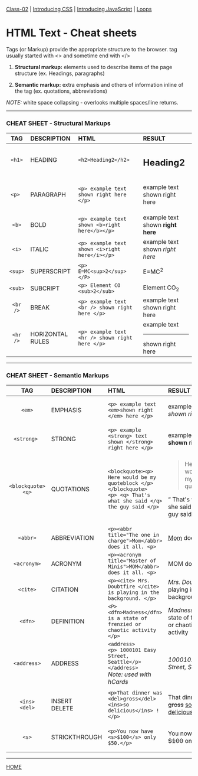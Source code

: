 [Class-02](https://cassandraortiz.github.io/reading-notes/class-02) \| [Introducing CSS](https://cassandraortiz.github.io/reading-notes/class-02_css-intro)  \| [Introducing JavaScript](https://cassandraortiz.github.io/reading-notes/class-02_java-intro) \| [Loops](https://cassandraortiz.github.io/reading-notes/class-02_loops)

# HTML Text - Cheat sheets

Tags (or Markup) provide the appropriate structure to the browser. tag usually started with <> and sometime end with </>

1. **Structural markup:** elements used to describe items of the page structure (ex. Headings, paragraphs)

2. **Semantic markup:** extra emphasis and others of information inline of the tag (ex. quotations, abbreviations)

*NOTE:* white space collapsing - overlooks multiple spaces/line returns.

---

### **CHEAT SHEET** -  Structural Markups

| TAG | DESCRIPTION | HTML | RESULT |
| :-: | :---------- | :--- | :----- |
| `<h1>` | HEADING | `<h2>Heading2</h2>` | <h2>Heading2</h2> |
| `<p> `| PARAGRAPH | `<p> example text shown right here </p>` |<p> example text shown right here </P> |
| `<b>` | BOLD | `<p> example text shown <b>right here</b></p>` |  example text shown <b>right here</b> |
| `<i>` | ITALIC | `<p> example text shown <i>right here</i></p>` | example text shown <i>right here</i> |
| `<sup>` | SUPERSCRIPT |  `<p> E=MC<sup>2</sup> </P>` |  E=MC<sup>2</sup> |
| `<sub>` | SUBCRIPT |  `<p> Element CO <sub>2</sub>` | Element CO<sub>2</sub> |
| `<br />` | BREAK |  `<p> example text <br /> shown right here </p>`| example text <br /> shown right here |
| `<hr />` | HORIZONTAL RULES |  `<p> example text <hr /> shown right here </p>`| example text <hr /> shown right here |

---

### **CHEAT SHEET** -  Semantic Markups

| TAG | DESCRIPTION | HTML | RESULT |
| :-: | :---------- | :--- | :----- |
| `<em>` | EMPHASIS | `<p> example text <em>shown right </em> here </p>` | <p> example text <em>shown right </em> here </p> |
| `<strong> `| STRONG | `<p> example <strong> text shown </strong> right here </p>` | <p> example <strong>text shown</strong> right here </p> |
| `<blockquote>` <br /> `<q>` | QUOTATIONS | `<blockquote><p> Here would be my quoteblock </p></blockquote>` <br /> `<p> <q> That's what she said </q> the guy said </p>` | <blockquote><p> Here would be my quoteblock </p></blockquote> <p> <q> That's what she said </q> the guy said. </p> |
| `<abbr>` | ABBREVIATION | `<p><abbr title="The one in charge">Mom</abbr> does it all. <p> ` | <p><abbr title="The one in charge">Mom</abbr> does it all. <p>  |
| `<acronym>` | ACRONYM |  `<p><acronym title="Master of Minis">MOM</abbr> does it all. <p> ` |  <p><acronyn title="Master of Minis">MOM</abbr> does it all. <p> |
| `<cite>` | CITATION |  `<p><cite> Mrs. Doubtfire </cite> is playing in the background. </p>` | <cite> Mrs. Doubtfire </cite> is playing in the background.  |
| `<dfn>` | DEFINITION |  `<P><dfn>Madness</dfn> is a state of frenzied or chaotic activity </p>`| <dfn>Madness</dfn> is a state of frenzied or chaotic activity  |
| `<address>` | ADDRESS |  `<address>`<br /> `<p> 1000101 Easy Street, Seattle</p></address>` <br /> *Note: used with hCards* | <address><p> 1000101 Easy Street, Seattle</p></address> |
| `<ins>`<br />`<del>` | INSERT <br /> DELETE | `<p>That dinner was <del>gross</del> <ins>so delicious</ins> !</p>` | <p>That dinner was <del>gross</del> <ins>so delicious</ins> !</p> |
| `<s>` | STRICKTHROUGH | `<p>You now have <s>$100</s> only $50.</p>` | <p>You now have <s>$100</s> only $50.</p> |

---

[HOME](https://cassandraortiz.github.io/reading-notes)
